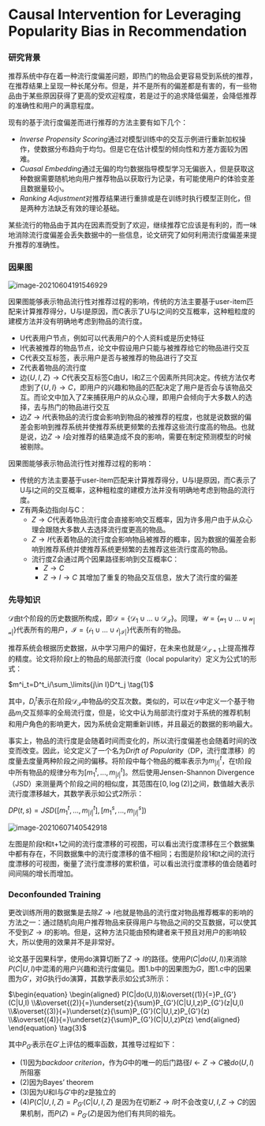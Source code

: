 

# Causal Intervention for Leveraging Popularity Bias in Recommendation

### 研究背景

推荐系统中存在着一种流行度偏差问题，即热门的物品会更容易受到系统的推荐，在推荐结果上呈现一种长尾分布。但是，并不是所有的偏差都是有害的，有一些物品由于某些原因获得了更高的受欢迎程度，若是过于的追求降低偏差，会降低推荐的准确性和用户的满意程度。

现有的基于流行度偏差而进行推荐的方法主要有如下几个：

- *Inverse Propensity Scoring*通过对模型训练中的交互示例进行重新加权操作，使数据分布趋向于均匀。但是它在估计模型的倾向性和方差方面较为困难。
- *Cuasal Embedding*通过无偏的均匀数据指导模型学习无偏嵌入，但是获取这种数据需要随机地向用户推荐物品以获取行为记录，有可能使用户的体验变差且数据量较小。
- *Ranking Adjustment*对推荐结果进行重排或是在训练时执行模型正则化，但是两种方法缺乏有效的理论基础。

某些流行的物品由于其内在因素而受到了欢迎，继续推荐它应该是有利的，而一味地消除流行度偏差会丢失数据中的一些信息，论文研究了如何利用流行度偏差来提升推荐的准确性。

### 因果图

![image-20210604191546929](C:\Users\94247\AppData\Roaming\Typora\typora-user-images\image-20210604191546929.png)

因果图能够表示物品流行性对推荐过程的影响，传统的方法主要基于user-item匹配来计算推荐得分，U与I是原因，而C表示了U与I之间的交互概率，这种粗粒度的建模方法并没有明确地考虑到物品的流行度。

- U代表用户节点，例如可以代表用户的个人资料或是历史特征
- I代表被推荐的物品节点，论文中假设用户只能与被推荐给它的物品进行交互
- C代表交互标签，表示用户是否与被推荐的物品进行了交互
- Z代表着物品的流行度
- 边$\{U,I,Z\}\to C$代表交互标签C由U，I和Z三个因素所共同决定。传统方法仅考虑到了$\{U,I\}\to C$，即用户的兴趣和物品的匹配决定了用户是否会与该物品交互。而论文中加入了Z来捕获用户的从众心理，即用户会倾向于大多数人的选择，去与热门的物品进行交互
- 边$Z \to I$代表物品的流行度会影响到物品的被推荐的程度，也就是说数据的偏差会影响到推荐系统并使推荐系统更频繁的去推荐这些流行度高的物品。也就是说，边$Z \to I$会对推荐的结果造成不良的影响，需要在制定预测模型的时候被剔除。

因果图能够表示物品流行性对推荐过程的影响：

- 传统的方法主要基于user-item匹配来计算推荐得分，U与I是原因，而C表示了U与I之间的交互概率，这种粗粒度的建模方法并没有明确地考虑到物品的流行度。
- Z有两条边指向I与C：
  - $Z\to C$代表着物品流行度会直接影响交互概率，因为许多用户由于从众心理会跟随大多数人去选择流行度更高的物品。
  - $Z\to I$代表着物品的流行度会影响物品被推荐的概率，因为数据的偏差会影响到推荐系统并使推荐系统更频繁的去推荐这些流行度高的物品。
  - 流行度Z会通过两个因果路径影响到交互概率C：
    - $Z\to C$
    - $Z\to I\to C$ 其增加了重复的物品交互信息，放大了流行度的偏差


### 先导知识

$\mathcal{D}$由t个阶段的历史数据所构成，即$\mathcal{D}=\{\mathcal{D_1}\cup...\cup\mathcal{D_T}\}$。同理，$\mathcal{U}=\{\mathcal{u_1}\cup...\cup\mathcal{u_{|u|}\}}$代表所有的用户，$\mathcal{I}=\{\mathcal{i_1}\cup...\cup\mathcal{i_{|I|}\}}$代表所有的物品。

推荐系统会根据历史数据，从中学习用户的偏好，在未来也就是$\mathcal{D_{T+1}}$上提高推荐的精度。论文将阶段$t$上的物品的局部流行度（local popularity）定义为公式1的形式：

$m^i_t=D^t_i/\sum_\limits{j\in I}D^t_j \tag{1}$

其中，$D^t_i$表示在阶段$\mathcal{D_T}$中物品$i$的交互次数。类似的，可以在$\mathcal{D}$中定义一个基于物品$m_i$交互频率的全局流行度，但是，论文中认为局部流行度对于系统的推荐机制和用户角色的影响更大，因为系统会定期重新训练，并且最近的数据的影响最大。

事实上，物品的流行度是会随着时间而变化的，所以流行度偏差也会随着时间的改变而改变。因此，论文定义了一个名为*Drift of Popularity*（DP，流行度漂移）的度量去度量两种阶段之间的偏移。将阶段中每个物品的概率表示为$m^t_{|I|}$，在t阶段中所有物品的规律分布为$[m^t_1,...,m^t_{|I|}]$。然后使用Jensen-Shannon Divergence（JSD）来测量两个阶段之间的相似度，其范围在$[0,\log(2)]$之间，数值越大表示流行度漂移越大，其数学表示如公式2所示：

$DP(t,s)=JSD([m^t_1,...,m^t_{|I|}],[m^s_1,...,m^s_{|I|}]) \tag{2}$

![image-20210607140542918](C:\Users\94247\AppData\Roaming\Typora\typora-user-images\image-20210607140542918.png)

左图是阶段t和t+1之间的流行度漂移的可视图，可以看出流行度漂移在三个数据集中都有存在，不同数据集中的流行度漂移的值不相同；右图是阶段1和t之间的流行度漂移的可视图，衡量了流行度漂移的累积值，可以看出流行度漂移的值会随着时间间隔的增长而增加。

### Deconfounded Training

更改训练所用的数据集是去除$Z\to I$也就是物品的流行度对物品推荐概率的影响的方法之一：通过随机向用户推荐物品来获得用户与物品之间的交互数据，可以使其不受到$Z\to I$的影响。但是，这种方法只能由预构建者来干预且对用户的影响较大，所以使用的效果并不是非常好。

论文基于因果科学，使用do演算切断了$Z\to I$的路径。使用$P(C|do(U,I))$来消除$P(C|U,I)$中混淆的用户兴趣和流行度偏见。图1.b中的因果图为$G$，图1.c中的因果图为$G'$，对$G$执行do演算，其数学表示如公式3所示：

$\begin{equation} \begin{aligned} P(C|do(U,I))&\overset{(1)}{=}P_{G'}(C|U,I) \\&\overset{(2)}{=}\underset{z}{\sum}P_{G'}(C|U,I,z)P_{G'}(z|U,I) \\&\overset{(3)}{=}\underset{z}{\sum}P_{G'}(C|U,I,z)P_{G'}(z) \\&\overset{(4)}{=}\underset{z}{\sum}P_{G'}(C|U,I,z)P(z) \end{aligned} \end{equation} \tag{3}$

其中$P_{G'}$表示在$G'$上评估的概率函数，其推导过程如下：

- (1)因为*backdoor criterion*，作为$G$中的唯一的后门路径$I\gets Z \to C$被$do(U,I)$所阻塞
- (2)因为Bayes’ theorem
- (3)因为U和I与$G'$中的$z$是独立的
- (4)$P(C|U,I,Z)=P_{G'}(C|U,I,Z)$ 是因为在切断$Z\to I$时不会改变${U,I,Z}\to C$的因果机制，而$P(Z)=P_{G'}(Z)$是因为他们有共同的祖先。

